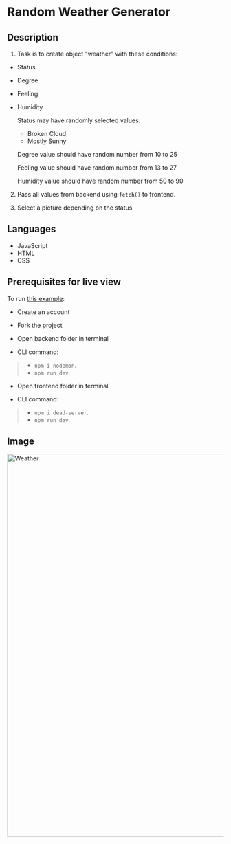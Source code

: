 # Random Weather Generator

## Description

1. Task is to create object "weather" with these conditions:

- Status
- Degree
- Feeling
- Humidity

  Status may have randomly selected values:

  - Broken Cloud
  - Mostly Sunny

  Degree value should have random number from 10 to 25

  Feeling value should have random number from 13 to 27

  Humidity value should have random number from 50 to 90

2. Pass all values from backend using `fetch()` to frontend.

3. Select a picture depending on the status

## Languages

- JavaScript
- HTML
- CSS

## Prerequisites for live view

To run [this example](https://codesandbox.io/s/weather-rxdub2?file=/package.json):

- Create an account

- Fork the project

- Open backend folder in terminal

- CLI command:
 > - `npm i nodemon`. 
 > - `npm run dev`. 

- Open frontend folder in terminal

- CLI command:
> - `npm i dead-server`. 
> - `npm run dev`. 

## Image

<img width="892" alt="Weather" src="https://user-images.githubusercontent.com/92999496/168154758-0af6559c-fe79-4a83-973d-683d437d7c29.png">

